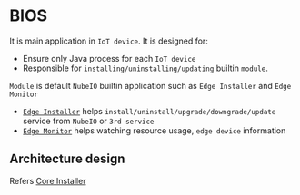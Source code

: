 # BIOS

It is main application in `IoT device`. It is designed for:

- Ensure only Java process for each `IoT device`
- Responsible for `installing/uninstalling/updating` builtin `module`.

`Module` is default `NubeIO` builtin application such as `Edge Installer` and `Edge Monitor`

- [`Edge Installer`](../module/installer/README.md) helps `install/uninstall/upgrade/downgrade/update` service from `NubeIO` or `3rd service`
- [`Edge Monitor`](../module/monitor/README.md) helps watching resource usage, `edge device` information  

## Architecture design

Refers [Core Installer](../core/README.md)  
